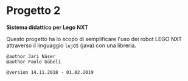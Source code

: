 ﻿# Progetto 2
**Sistema didattico per Lego NXT**

Questo progetto ha lo scopo di semplificare l'uso dei robot LEGO NXT attraverso il linguaggio ```lejOS``` (java) con una libreria.

```
@author Jari Näser
@author Paolo Gübeli

@version 14.11.2018 - 01.02.2019
```
